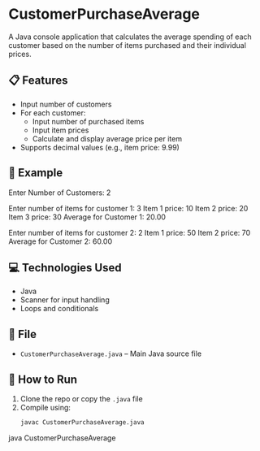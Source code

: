# CustomerPurchaseAverage

A Java console application that calculates the average spending of each customer based on the number of items purchased and their individual prices.

## 📋 Features

- Input number of customers
- For each customer:
  - Input number of purchased items
  - Input item prices
  - Calculate and display average price per item
- Supports decimal values (e.g., item price: 9.99)

## 🧮 Example
Enter Number of Customers:
2

Enter number of items for customer 1:
3
Item 1 price:
10
Item 2 price:
20
Item 3 price:
30
Average for Customer 1: 20.00

Enter number of items for customer 2:
2
Item 1 price:
50
Item 2 price:
70
Average for Customer 2: 60.00

## 💻 Technologies Used

- Java
- Scanner for input handling
- Loops and conditionals

## 📁 File

- `CustomerPurchaseAverage.java` – Main Java source file

## 🏁 How to Run

1. Clone the repo or copy the `.java` file
2. Compile using:
   ```bash
   javac CustomerPurchaseAverage.java

java CustomerPurchaseAverage
